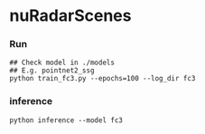 # nuRadarScenes

### Run
```
## Check model in ./models 
## E.g. pointnet2_ssg
python train_fc3.py --epochs=100 --log_dir fc3
```
### inference
```
python inference --model fc3